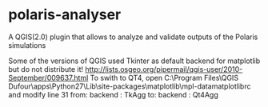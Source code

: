 polaris-analyser
================

A QGIS(2.0) plugin that allows to analyze and validate outputs of the Polaris simulations

Some of the versions of QGIS used Tkinter as default backend for matplotlib but do not distribute it!
http://lists.osgeo.org/pipermail/qgis-user/2010-September/009637.html
To swith to QT4, open
C:\Program Files\QGIS Dufour\apps\Python27\Lib\site-packages\matplotlib\mpl-datamatplotlibrc
and modify line 31
from:
    backend      : TkAgg
to:
    backend      : Qt4Agg